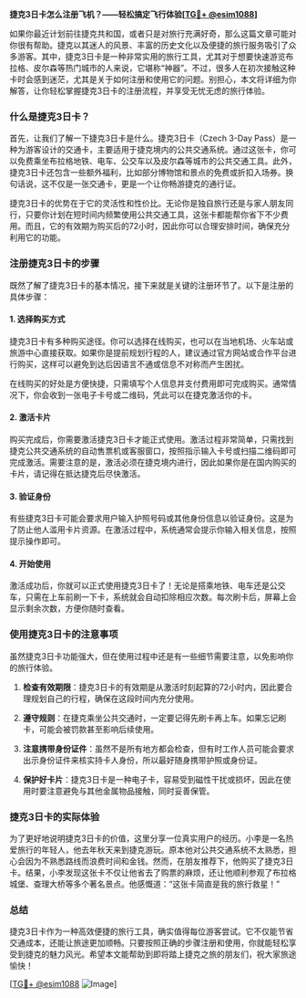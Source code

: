 **捷克3日卡怎么注册飞机？——轻松搞定飞行体验[[TG💪+ @esim1088](https://t.me/s/esim1088)]**

如果你最近计划前往捷克共和国，或者只是对旅行充满好奇，那么这篇文章可能对你很有帮助。捷克以其迷人的风景、丰富的历史文化以及便捷的旅行服务吸引了众多游客。其中，捷克3日卡是一种非常实用的旅行工具，尤其对于想要快速游览布拉格、皮尔森等热门城市的人来说，它堪称“神器”。不过，很多人在初次接触这种卡时会感到迷茫，尤其是关于如何注册和使用它的问题。别担心，本文将详细为你解答，让你轻松掌握捷克3日卡的注册流程，并享受无忧无虑的旅行体验。

### 什么是捷克3日卡？

首先，让我们了解一下捷克3日卡是什么。捷克3日卡（Czech 3-Day Pass）是一种为游客设计的交通卡，主要适用于捷克境内的公共交通系统。通过这张卡，你可以免费乘坐布拉格地铁、电车、公交车以及皮尔森等城市的公共交通工具。此外，捷克3日卡还包含一些额外福利，比如部分博物馆和景点的免费或折扣入场券。换句话说，这不仅是一张交通卡，更是一个让你畅游捷克的通行证。

捷克3日卡的优势在于它的灵活性和性价比。无论你是独自旅行还是与家人朋友同行，只要你计划在短时间内频繁使用公共交通工具，这张卡都能帮你省下不少费用。而且，它的有效期为购买后的72小时，因此你可以合理安排时间，确保充分利用它的功能。

### 注册捷克3日卡的步骤

既然了解了捷克3日卡的基本情况，接下来就是关键的注册环节了。以下是注册的具体步骤：

#### 1. **选择购买方式**
捷克3日卡有多种购买途径。你可以选择在线购买，也可以在当地机场、火车站或旅游中心直接获取。如果你是提前规划行程的人，建议通过官方网站或合作平台进行购买，这样可以避免到达后因语言不通或信息不对称而产生困扰。

在线购买的好处是方便快捷，只需填写个人信息并支付费用即可完成购买。通常情况下，你会收到一张电子卡号或二维码，凭此可以在捷克激活你的卡。

#### 2. **激活卡片**
购买完成后，你需要激活捷克3日卡才能正式使用。激活过程非常简单，只需找到捷克公共交通系统的自动售票机或客服窗口，按照指示输入卡号或扫描二维码即可完成激活。需要注意的是，激活必须在捷克境内进行，因此如果你是在国内购买的卡片，请记得在抵达捷克后尽快激活。

#### 3. **验证身份**
有些捷克3日卡可能会要求用户输入护照号码或其他身份信息以验证身份。这是为了防止他人滥用卡片资源。在激活过程中，系统通常会提示你输入相关信息，按照提示操作即可。

#### 4. **开始使用**
激活成功后，你就可以正式使用捷克3日卡了！无论是搭乘地铁、电车还是公交车，只需在上车前刷一下卡，系统就会自动扣除相应次数。每次刷卡后，屏幕上会显示剩余次数，方便你随时查看。

### 使用捷克3日卡的注意事项

虽然捷克3日卡功能强大，但在使用过程中还是有一些细节需要注意，以免影响你的旅行体验。

1. **检查有效期限**：捷克3日卡的有效期是从激活时刻起算的72小时内，因此要合理规划自己的行程，确保在这段时间内充分使用。
   
2. **遵守规则**：在捷克乘坐公共交通时，一定要记得先刷卡再上车。如果忘记刷卡，可能会被罚款甚至影响后续使用。

3. **注意携带身份证件**：虽然不是所有地方都会检查，但有时工作人员可能会要求出示身份证件来核实持卡人身份，所以最好随身携带护照或身份证。

4. **保护好卡片**：捷克3日卡是一种电子卡，容易受到磁性干扰或损坏，因此在使用时要注意避免与其他金属物品接触，同时妥善保管。

### 捷克3日卡的实际体验

为了更好地说明捷克3日卡的价值，这里分享一位真实用户的经历。小李是一名热爱旅行的年轻人，他去年秋天来到捷克游玩。原本他对公共交通系统不太熟悉，担心会因为不熟悉路线而浪费时间和金钱。然而，在朋友推荐下，他购买了捷克3日卡。结果，小李发现这张卡不仅让他省去了购票的麻烦，还让他顺利参观了布拉格城堡、查理大桥等多个著名景点。他感慨道：“这张卡简直是我的旅行救星！”

### 总结

捷克3日卡作为一种高效便捷的旅行工具，确实值得每位游客尝试。它不仅能节省交通成本，还能让旅途更加顺畅。只要按照正确的步骤注册和使用，你就能轻松享受到捷克的魅力风光。希望本文能帮助到即将踏上捷克之旅的朋友们，祝大家旅途愉快！

[[TG💪+ @esim1088](https://t.me/s/esim1088) ![Image](https://i.postimg.cc/4NQfJmqS/Snipaste-2025-05-13-00-14-12.png)]